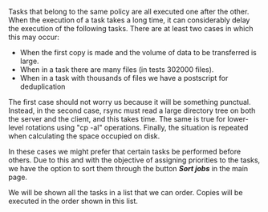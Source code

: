 Tasks that belong to the same policy are all executed one after the other. When the execution of a task takes a long time, it can considerably delay the execution of the following tasks. There are at least two cases in which this may occur:

* When the first copy is made and the volume of data to be transferred is large.
* When in a task there are many files \(in tests 302000 files\).
* When in a task with thousands of files we have a postscript for deduplication

The first case should not worry us because it will be something punctual. Instead, in the second case, rsync must read a large directory tree on both the server and the client, and this takes time. The same is true for lower-level rotations using "cp -al" operations. Finally, the situation is repeated when calculating the space occupied on disk.

In these cases we might prefer that certain tasks be performed before others. Due to this and with the objective of assigning priorities to the tasks, we have the option to sort them through the button _**Sort jobs**_ in the main page.

We will be shown all the tasks in a list that we can order. Copies will be executed in the order shown in this list.

